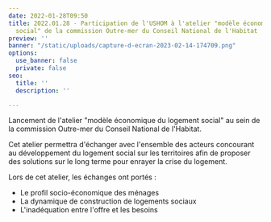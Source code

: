 ```yaml
---
date: 2022-01-28T09:50
title: 2022.01.28 - Participation de l'USHOM à l'atelier "modèle économique du logement
  social" de la commission Outre-mer du Conseil National de l'Habitat
preview: ''
banner: "/static/uploads/capture-d-ecran-2023-02-14-174709.png"
options:
  use_banner: false
  private: false
seo:
  title: ''
  description: ''

---
```

Lancement de l'atelier "modèle économique du logement social" au sein de la commission Outre-mer du Conseil National de l'Habitat.

Cet atelier permettra d'échanger avec l'ensemble des acteurs concourant au développement du logement social sur les territoires afin de proposer des solutions sur le long terme pour enrayer la crise du logement.

Lors de cet atelier, les échanges ont portés :

* Le profil socio-économique des ménages
* La dynamique de construction de logements sociaux
* L'inadéquation entre l'offre et les besoins 